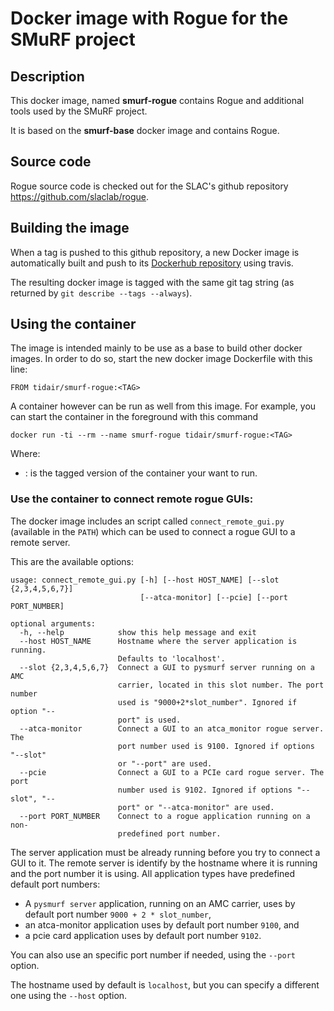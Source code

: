 # Docker image with Rogue for the SMuRF project

## Description

This docker image, named **smurf-rogue** contains Rogue and additional tools used by the SMuRF project.

It is based on the **smurf-base** docker image and contains Rogue.

## Source code

Rogue source code is checked out for the SLAC's github repository https://github.com/slaclab/rogue.

## Building the image

When a tag is pushed to this github repository, a new Docker image is automatically built and push to its [Dockerhub repository](https://hub.docker.com/r/tidair/smurf-rogue) using travis.

The resulting docker image is tagged with the same git tag string (as returned by `git describe --tags --always`).

## Using the container

The image is intended mainly to be use as a base to build other docker images. In order to do so, start the new docker image Dockerfile with this line:

```
FROM tidair/smurf-rogue:<TAG>
```

A container however can be run as well from this image. For example, you can start the container in the foreground with this command

```
docker run -ti --rm --name smurf-rogue tidair/smurf-rogue:<TAG>
```

Where:
- **<TAG>**: is the tagged version of the container your want to run.

### Use the container to connect remote rogue GUIs:

The docker image includes an script called `connect_remote_gui.py` (available in the `PATH`) which can be used to connect a rogue GUI to a remote server.

This are the available options:
```
usage: connect_remote_gui.py [-h] [--host HOST_NAME] [--slot {2,3,4,5,6,7}]
                             [--atca-monitor] [--pcie] [--port PORT_NUMBER]

optional arguments:
  -h, --help            show this help message and exit
  --host HOST_NAME      Hostname where the server application is running.
                        Defaults to 'localhost'.
  --slot {2,3,4,5,6,7}  Connect a GUI to pysmurf server running on a AMC
                        carrier, located in this slot number. The port number
                        used is "9000+2*slot_number". Ignored if option "--
                        port" is used.
  --atca-monitor        Connect a GUI to an atca_monitor rogue server. The
                        port number used is 9100. Ignored if options "--slot"
                        or "--port" are used.
  --pcie                Connect a GUI to a PCIe card rogue server. The port
                        number used is 9102. Ignored if options "--slot", "--
                        port" or "--atca-monitor" are used.
  --port PORT_NUMBER    Connect to a rogue application running on a non-
                        predefined port number.
```

The server application must be already running before you try to connect a GUI to it. The remote server is identify by the hostname where it is running and the port number it is using. All
application types have predefined default port numbers:
- A `pysmurf server` application, running on an AMC carrier, uses by default port number `9000 + 2 * slot_number`,
- an atca-monitor application uses by default port number `9100`, and
- a pcie card application uses by default port number `9102`.

You can also use an specific port number if needed, using the `--port` option.

The hostname used by default is `localhost`, but you can specify a different one using the `--host` option.
